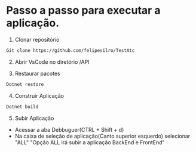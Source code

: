 # Passo a passo para executar a aplicação.

1) Clonar repositório
```sh
Git clone https://github.com/felipesilro/TestAtc
```

2) Abrir VsCode no diretório /API

3) Restaurar pacotes
```sh
Dotnet restore
```

4) Construir Aplicação
```sh
Dotnet build
```

5) Subir Aplicação
- Acessar a aba Debbuguer(CTRL + Shift + d)
- Na caixa de seleção de aplicação(Canto superior esquerdo) selecionar "ALL"
"Opção ALL irá subir a aplicação BackEnd e FrontEnd"

